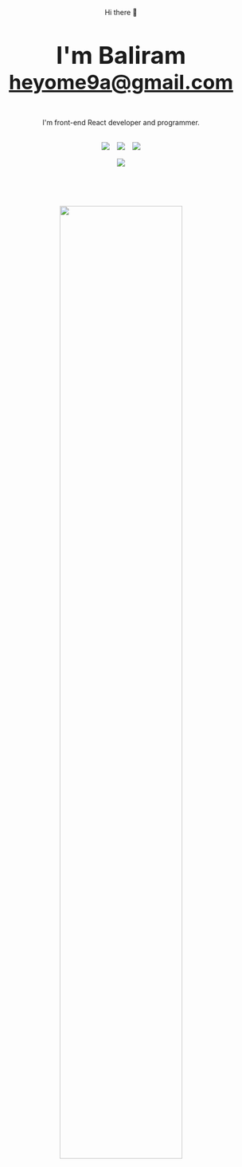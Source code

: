 <p align="center"> Hi there 👋</p>

# <p align=center style="font-size:48">I'm Baliram </br><sub> heyome9a@gmail.com </sub></p>

<p align="center">I'm front-end React developer and programmer.</p>

<br>
<div style="display:flex; gap: 15px; justify-content:center; align-items: center;" align='center'>
  <a href="https://www.linkedin.com/in/baliram-kumar-0a9a0a214/" target="_blank">
    <img src="https://cdn.icon-icons.com/icons2/2530/PNG/128/linkedin_button_icon_151847.png" target="_blank"></a>
  <a href="https://www.codewars.com/users/0ME9A" target="_blank">
    <img src="https://cdn.icon-icons.com/icons2/2530/PNG/128/codewars_button_icon_151901.png" target="_blank"></a>
  <a href="https://www.hackerrank.com/ome9a" target="_blank">
    <img src="https://cdn.icon-icons.com/icons2/2530/PNG/128/hackerrank_button_icon_151894.png" target="_blank"></a>
</div>
</br>



<div align=center>
  <a href="https://www.codewars.com/users/0ME9A/" target="_blank">
  <img align='center' src="https://www.codewars.com/users/0ME9A/badges/large"/>
</a>
  
  </br></br></br>

  <img width=70% src="https://github-readme-stats.vercel.app/api?username=0ME9A&count_private=true&include_all_commits=true&show_icons=true&theme=codeSTACKr&hide_border=true&show_owner=true"/>
</div>

